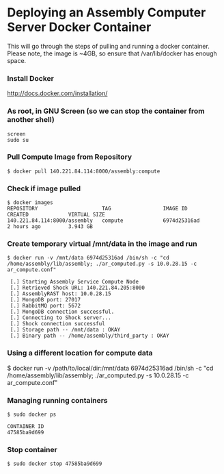 # Deploying an Assembly Computer Server Docker Container

This will go through the steps of pulling and running a docker container.  Please note, the image is ~4GB, so ensure that /var/lib/docker has enough space.

### Install Docker
http://docs.docker.com/installation/

### As root, in GNU Screen (so we can stop the container from another shell)
```
screen
sudo su
```
### Pull Compute Image from Repository
```
$ docker pull 140.221.84.114:8000/assembly:compute
```

### Check if image pulled
```
$ docker images
REPOSITORY                     TAG                 IMAGE ID            CREATED             VIRTUAL SIZE
140.221.84.114:8000/assembly   compute             6974d25316ad        2 hours ago         3.943 GB
```

### Create temporary virtual /mnt/data in the image and run
```
$ docker run -v /mnt/data 6974d25316ad /bin/sh -c "cd /home/assembly/lib/assembly; ./ar_computed.py -s 10.0.28.15 -c ar_compute.conf"

 [.] Starting Assembly Service Compute Node
 [.] Retrieved Shock URL: 140.221.84.205:8000
 [.] AssemblyRAST host: 10.0.28.15
 [.] MongoDB port: 27017
 [.] RabbitMQ port: 5672
 [.] MongoDB connection successful.
 [.] Connecting to Shock server...
 [.] Shock connection successful
 [.] Storage path -- /mnt/data : OKAY
 [.] Binary path -- /home/assembly/third_party : OKAY
```

### Using a different location for compute data
$ docker run -v /path/to/local/dir:/mnt/data 6974d25316ad /bin/sh -c "cd /home/assembly/lib/assembly; ./ar_computed.py -s 10.0.28.15 -c ar_compute.conf"

### Managing running containers
```
$ sudo docker ps

CONTAINER ID
47585ba9d699
```

### Stop container
```
$ sudo docker stop 47585ba9d699
```